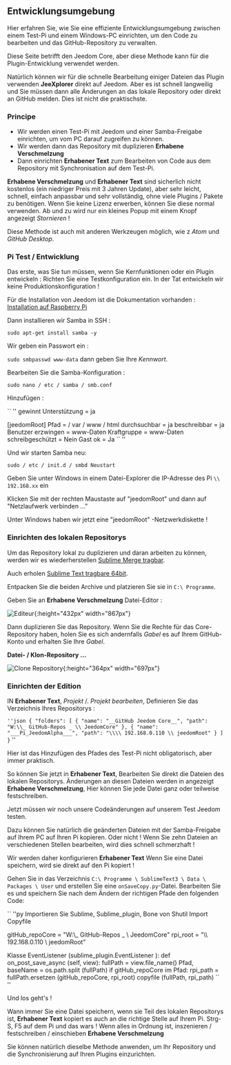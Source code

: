 ## Entwicklungsumgebung

Hier erfahren Sie, wie Sie eine effiziente Entwicklungsumgebung zwischen einem Test-Pi und einem Windows-PC einrichten, um den Code zu bearbeiten und das GitHub-Repository zu verwalten.

Diese Seite betrifft den Jeedom Core, aber diese Methode kann für die Plugin-Entwicklung verwendet werden.

Natürlich können wir für die schnelle Bearbeitung einiger Dateien das Plugin verwenden **JeeXplorer** direkt auf Jeedom. Aber es ist schnell langweilig und Sie müssen dann alle Änderungen an das lokale Repository oder direkt an GitHub melden. Dies ist nicht die praktischste.

### Principe

- Wir werden einen Test-Pi mit Jeedom und einer Samba-Freigabe einrichten, um vom PC darauf zugreifen zu können.
- Wir werden dann das Repository mit duplizieren **Erhabene Verschmelzung**
- Dann einrichten **Erhabener Text** zum Bearbeiten von Code aus dem Repository mit Synchronisation auf dem Test-Pi.

**Erhabene Verschmelzung** und **Erhabener Text** sind sicherlich nicht kostenlos (ein niedriger Preis mit 3 Jahren Update), aber sehr leicht, schnell, einfach anpassbar und sehr vollständig, ohne viele Plugins / Pakete zu benötigen. Wenn Sie keine Lizenz erwerben, können Sie diese normal verwenden. Ab und zu wird nur ein kleines Popup mit einem Knopf angezeigt *Stornieren* !

Diese Methode ist auch mit anderen Werkzeugen möglich, wie z *Atom* und *GitHub Desktop*.

### Pi Test / Entwicklung

Das erste, was Sie tun müssen, wenn Sie Kernfunktionen oder ein Plugin entwickeln : Richten Sie eine Testkonfiguration ein. In der Tat entwickeln wir keine Produktionskonfiguration !

Für die Installation von Jeedom ist die Dokumentation vorhanden : [Installation auf Raspberry Pi](https:/./.doc.jeedom.com/de_DE/installation/.rpi)

Dann installieren wir Samba in SSH :

`sudo apt-get install samba -y`

Wir geben ein Passwort ein :

`sudo smbpasswd www-data` dann geben Sie Ihre *Kennwort*.

Bearbeiten Sie die Samba-Konfiguration :

`sudo nano / etc / samba / smb.conf`

Hinzufügen :

`` ''
gewinnt Unterstützung = ja

[jeedomRoot]
Pfad = / var / www / html
durchsuchbar = ja
beschreibbar = ja
Benutzer erzwingen = www-Daten
Kraftgruppe = www-Daten
schreibgeschützt = Nein
Gast ok = Ja
`` ''

Und wir starten Samba neu:

`sudo / etc / init.d / smbd Neustart`

Geben Sie unter Windows in einem Datei-Explorer die IP-Adresse des Pi `\\ 192.168.xx` ein

Klicken Sie mit der rechten Maustaste auf "jeedomRoot" und dann auf "Netzlaufwerk verbinden ..."

Unter Windows haben wir jetzt eine "jeedomRoot" -Netzwerkdiskette !


### Einrichten des lokalen Repositorys

Um das Repository lokal zu duplizieren und daran arbeiten zu können, werden wir es wiederherstellen [Sublime Merge tragbar](https:/./.www.sublimemerge.com/.download).

Auch erholen [Sublime Text tragbare 64bit](https:/./.www.sublimetext.com/.3).

Entpacken Sie die beiden Archive und platzieren Sie sie in `C:\ Programme`.

Geben Sie an **Erhabene Verschmelzung** Datei-Editor :

![Editeur](images/.sbm_settings1.jpg){:height="432px" width="867px"}

Dann duplizieren Sie das Repository. Wenn Sie die Rechte für das Core-Repository haben, holen Sie es sich andernfalls *Gabel* es auf Ihrem GitHub-Konto und erhalten Sie Ihre *Gabel*.

**Datei- / Klon-Repository ...**

![Clone Repository](images/.sbm_clonerepo.jpg){:height="364px" width="697px"}


### Einrichten der Edition

IN **Erhabener Text**, *Projekt* /. *Projekt bearbeiten*, Definieren Sie das Verzeichnis Ihres Repositorys :

`` ''json
{
  "folders":
  [
    {
      "name": "__GitHub Jeedom Core__",
      "path": "W:\\_ GitHub-Repos _ \\ JeedomCore"
    },
    {
      "name": "___Pi_JeedomAlpha___",
      "path": "\\\\ 192.168.0.110 \\ jeedomRoot"
    }
  ]
}
`` ''

Hier ist das Hinzufügen des Pfades des Test-Pi nicht obligatorisch, aber immer praktisch.


So können Sie jetzt in **Erhabener Text**, Bearbeiten Sie direkt die Dateien des lokalen Repositorys. Änderungen an diesen Dateien werden in angezeigt **Erhabene Verschmelzung**, Hier können Sie jede Datei ganz oder teilweise festschreiben.

Jetzt müssen wir noch unsere Codeänderungen auf unserem Test Jeedom testen.

Dazu können Sie natürlich die geänderten Dateien mit der Samba-Freigabe auf Ihrem PC auf Ihren Pi kopieren. Oder nicht ! Wenn Sie zehn Dateien an verschiedenen Stellen bearbeiten, wird dies schnell schmerzhaft !

Wir werden daher konfigurieren **Erhabener Text** Wenn Sie eine Datei speichern, wird sie direkt auf den Pi kopiert !

Gehen Sie in das Verzeichnis `C:\ Programme \ SublimeText3 \ Data \ Packages \ User` und erstellen Sie eine `onSaveCopy.py`-Datei. Bearbeiten Sie es und speichern Sie nach dem Ändern der richtigen Pfade den folgenden Code:

`` ''py
Importieren Sie Sublime, Sublime_plugin, Bone
von Shutil Import Copyfile

gitHub_repoCore = "W:\\_ GitHub-Repos _ \\ JeedomCore"
rpi_root = "\\\\ 192.168.0.110 \\ jeedomRoot"

Klasse EventListener (sublime_plugin.EventListener ):
  def on_post_save_async (self, view):
    fullPath = view.file_name()
    Pfad, baseName = os.path.split (fullPath)
    if gitHub_repoCore im Pfad:
      rpi_path = fullPath.ersetzen (gitHub_repoCore, rpi_root)
      copyfile (fullPath, rpi_path)
`` ''

Und los geht's !

Wann immer Sie eine Datei speichern, wenn sie Teil des lokalen Repositorys ist, **Erhabener Text** kopiert es auch an die richtige Stelle auf Ihrem Pi. Strg-S, F5 auf dem Pi und das wars ! Wenn alles in Ordnung ist, inszenieren / festschreiben / einschieben **Erhabene Verschmelzung**


Sie können natürlich dieselbe Methode anwenden, um Ihr Repository und die Synchronisierung auf Ihren Plugins einzurichten.